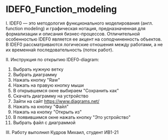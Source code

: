 # IDEF0_Function_modeling

I. IDEF0 — это методология функционального моделирования (англ. function modeling) и графическая нотация, 
предназначенная для формализации и описания бизнес-процессов. Отличительной особенностью IDEF0 является ее акцент на соподчиненность объектов. 
В IDEF0 рассматриваются логические отношения между работами, а не их временна́я последовательность (поток работ).

II. Инструкция по открытию IDEF0-diagram:

1. Выбрать нужную ветку
2. Выбрать диаграмму
3. Нажать кнопку "Raw"
4. Нажать на правую кнопку мыши
5. В открывшемся окне выбираем "Сохранить как"
6. Скачать диаграмму на устройство
7. Зайти на сайт https://www.diagrams.net/
8. Нажать на кнопку "Файл"
9. Нажать на кнопку "Открыть из"
10. В появившимся окне нажать кнопку "Это устройство"
11. Выбрать файл с диаграммой


III. Работу выполнил Кудров Михаил, студент ИВ1-21
